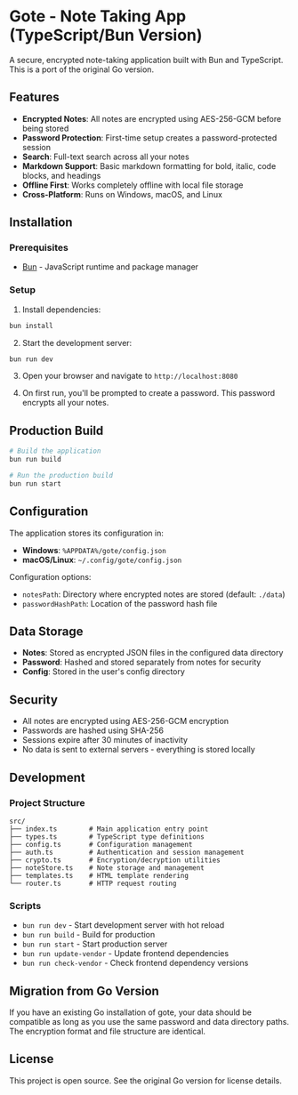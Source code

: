 # Gote - Note Taking App (TypeScript/Bun Version)

A secure, encrypted note-taking application built with Bun and TypeScript. This is a port of the original Go version.

## Features

- **Encrypted Notes**: All notes are encrypted using AES-256-GCM before being stored
- **Password Protection**: First-time setup creates a password-protected session
- **Search**: Full-text search across all your notes
- **Markdown Support**: Basic markdown formatting for bold, italic, code blocks, and headings
- **Offline First**: Works completely offline with local file storage
- **Cross-Platform**: Runs on Windows, macOS, and Linux

## Installation

### Prerequisites

- [Bun](https://bun.sh/) - JavaScript runtime and package manager

### Setup

1. Install dependencies:

```bash
bun install
```

2. Start the development server:

```bash
bun run dev
```

3. Open your browser and navigate to `http://localhost:8080`

4. On first run, you'll be prompted to create a password. This password encrypts all your notes.

## Production Build

```bash
# Build the application
bun run build

# Run the production build
bun run start
```

## Configuration

The application stores its configuration in:

- **Windows**: `%APPDATA%/gote/config.json`
- **macOS/Linux**: `~/.config/gote/config.json`

Configuration options:

- `notesPath`: Directory where encrypted notes are stored (default: `./data`)
- `passwordHashPath`: Location of the password hash file

## Data Storage

- **Notes**: Stored as encrypted JSON files in the configured data directory
- **Password**: Hashed and stored separately from notes for security
- **Config**: Stored in the user's config directory

## Security

- All notes are encrypted using AES-256-GCM encryption
- Passwords are hashed using SHA-256
- Sessions expire after 30 minutes of inactivity
- No data is sent to external servers - everything is stored locally

## Development

### Project Structure

```
src/
├── index.ts        # Main application entry point
├── types.ts        # TypeScript type definitions
├── config.ts       # Configuration management
├── auth.ts         # Authentication and session management
├── crypto.ts       # Encryption/decryption utilities
├── noteStore.ts    # Note storage and management
├── templates.ts    # HTML template rendering
└── router.ts       # HTTP request routing
```

### Scripts

- `bun run dev` - Start development server with hot reload
- `bun run build` - Build for production
- `bun run start` - Start production server
- `bun run update-vendor` - Update frontend dependencies
- `bun run check-vendor` - Check frontend dependency versions

## Migration from Go Version

If you have an existing Go installation of gote, your data should be compatible as long as you use the same password and data directory paths. The encryption format and file structure are identical.

## License

This project is open source. See the original Go version for license details.
